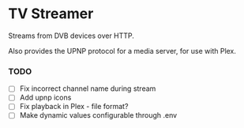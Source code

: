 # TV Streamer

Streams from DVB devices over HTTP.

Also provides the UPNP protocol for a media server, for use with Plex.

### TODO

- [ ] Fix incorrect channel name during stream
- [ ] Add upnp icons
- [ ] Fix playback in Plex - file format?
- [ ] Make dynamic values configurable through .env
